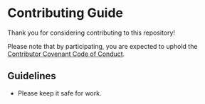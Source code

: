 # Contributing Guide

Thank you for considering contributing to this repository!

Please note that by participating, you are expected to uphold the
[Contributor Covenant Code of Conduct](.github/code_of_conduct.md).

## Guidelines

- Please keep it safe for work.

